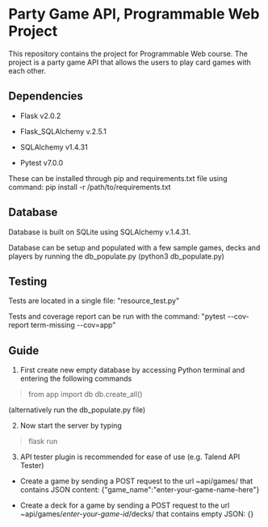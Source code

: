 # Party Game API, Programmable Web Project

This repository contains the project for Programmable Web course. The project is a party game API that allows the users to play card games with each other.

## Dependencies
* Flask v2.0.2

* Flask_SQLAlchemy v.2.5.1

* SQLAlchemy v1.4.31

* Pytest v7.0.0

These can be installed through pip and requirements.txt file using command:
pip install -r /path/to/requirements.txt

## Database

Database is built on SQLite using SQLAlchemy v.1.4.31.

Database can be setup and populated with a few sample games, decks and players by running the db_populate.py (python3 db_populate.py)

## Testing
Tests are located in a single file: "resource_test.py"

Tests and coverage report can be run with the command: "pytest --cov-report term-missing --cov=app"

## Guide

1. First create new empty database by accessing Python terminal and entering the following commands

> from app import db
> db.create_all()

(alternatively run the db_populate.py file)

2. Now start the server by typing

> flask run

3. API tester plugin is recommended for ease of use (e.g. Talend API Tester)

* Create a game by sending a POST request to the url ~api/games/ that contains JSON content: {"game_name":"enter-your-game-name-here"}
  
* Create a deck for a game by sending a POST request to the url ~api/games/*enter-your-game-id*/decks/ that contains empty JSON: {}

